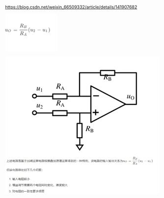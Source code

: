 
https://blog.csdn.net/weixin_66509332/article/details/141907682


![](../../../image/减法器-1756805708701.webp)

![](../../../image/减法器-1756805750737.webp)